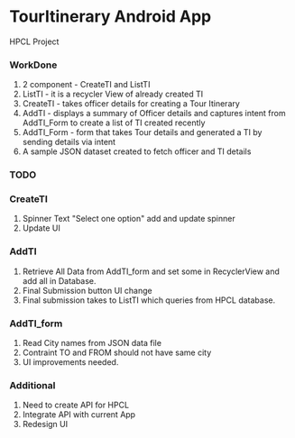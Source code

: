 # TourItinerary Android App
HPCL Project

### WorkDone

1. 2 component - CreateTI and ListTI
2. ListTI - it is a recycler View of already created TI
3. CreateTI - takes officer details for creating a Tour Itinerary
4. AddTI - displays a summary of Officer details and captures intent from AddTI_Form to create a list of TI created recently
5. AddTI_Form - form that takes Tour details and generated a TI by sending details via intent
6. A sample JSON dataset created to fetch officer and TI details

### TODO

### CreateTI
1. Spinner Text "Select one option" add and update spinner
2. Update UI

### AddTI
1. Retrieve All Data from AddTI_form and set some in RecyclerView and add all in Database.
2. Final Submission button UI change
3. Final submission takes to ListTI which queries from HPCL database.

### AddTI_form
1. Read City names from JSON data file
2. Contraint TO and FROM should not have same city
3. UI improvements needed.

### Additional
1. Need to create API for HPCL
2. Integrate API with current App
3. Redesign UI



